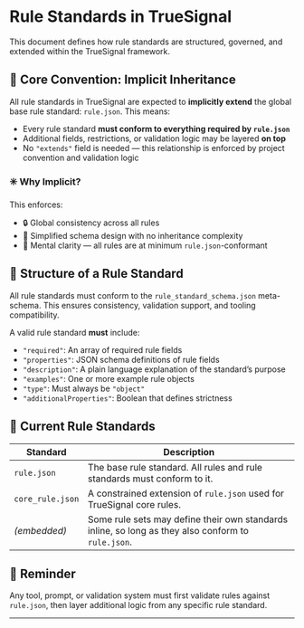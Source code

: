 # Rule Standards in TrueSignal

This document defines how rule standards are structured, governed, and extended within the TrueSignal framework.

## 🧱 Core Convention: Implicit Inheritance

All rule standards in TrueSignal are expected to **implicitly extend** the global base rule standard: `rule.json`. This means:

- Every rule standard **must conform to everything required by `rule.json`**
- Additional fields, restrictions, or validation logic may be layered **on top**
- No `"extends"` field is needed — this relationship is enforced by project convention and validation logic

### ✳️ Why Implicit?
This enforces:
- 🔒 Global consistency across all rules
- 🔁 Simplified schema design with no inheritance complexity
- 🧠 Mental clarity — all rules are at minimum `rule.json`-conformant

## 📐 Structure of a Rule Standard

All rule standards must conform to the `rule_standard_schema.json` meta-schema. This ensures consistency, validation support, and tooling compatibility.

A valid rule standard **must** include:
- `"required"`: An array of required rule fields
- `"properties"`: JSON schema definitions of rule fields
- `"description"`: A plain language explanation of the standard’s purpose
- `"examples"`: One or more example rule objects
- `"type"`: Must always be `"object"`
- `"additionalProperties"`: Boolean that defines strictness

## 🧩 Current Rule Standards

| Standard        | Description |
|----------------|-------------|
| `rule.json`     | The base rule standard. All rules and rule standards must conform to it. |
| `core_rule.json`| A constrained extension of `rule.json` used for TrueSignal core rules. |
| *(embedded)*    | Some rule sets may define their own standards inline, so long as they also conform to `rule.json`. |

## 🧠 Reminder

Any tool, prompt, or validation system must first validate rules against `rule.json`, then layer additional logic from any specific rule standard.

---
